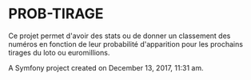 PROB-TIRAGE
====

Ce projet permet d'avoir des stats ou de donner un classement des numéros en fonction de leur probabilité d'apparition pour les prochains tirages du loto ou euromillions.

A Symfony project created on December 13, 2017, 11:31 am.
